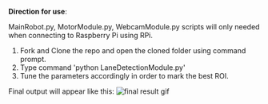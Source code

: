**Direction for use**:

MainRobot.py, MotorModule.py, WebcamModule.py scripts will only needed when connecting to Raspberry Pi using RPi.

1. Fork and Clone the repo and open the cloned folder using command prompt.
2. Type command 'python LaneDetectionModule.py'
3. Tune the parameters accordingly in order to mark the best ROI.

Final output will appear like this:
![final result gif](https://github.com/hjhardik/Advanced-Lane-Finding/blob/master/gifs/allFinal.gif)

